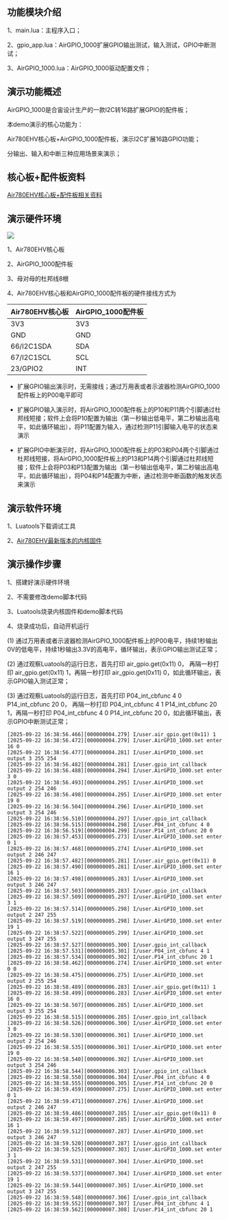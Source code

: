## 功能模块介绍

1、main.lua：主程序入口；

2、gpio_app.lua：AirGPIO_1000扩展GPIO输出测试，输入测试，GPIO中断测试；

3、AirGPIO_1000.lua：AirGPIO_1000驱动配置文件；

## 演示功能概述

AirGPIO_1000是合宙设计生产的一款I2C转16路扩展GPIO的配件板；

本demo演示的核心功能为：

Air780EHV核心板+AirGPIO_1000配件板，演示I2C扩展16路GPIO功能；

分输出、输入和中断三种应用场景来演示；


## 核心板+配件板资料

[Air780EHV核心板+配件板相关资料](https://docs.openluat.com/air780ehv/product/shouce/)

## 演示硬件环境

![](https://docs.openluat.com/accessory/AirGPIO_1000/image/connect_Air780EHV.jpg)

1、Air780EHV核心板

2、AirGPIO_1000配件板

3、母对母的杜邦线8根

4、Air780EHV核心板和AirGPIO_1000配件板的硬件接线方式为

| Air780EHV核心板 | AirGPIO_1000配件板 |
| ------------ | ------------------ |
|     3V3     |         3V3        |
|     GND   |         GND        |
| 66/I2C1SDA |         SDA        |
| 67/I2C1SCL |         SCL        |
|   23/GPIO2   |         INT        |

- 扩展GPIO输出演示时，无需接线；通过万用表或者示波器检测AirGPIO_1000配件板上的P00电平即可

- 扩展GPIO输入演示时，将AirGPIO_1000配件板上的P10和P11两个引脚通过杜邦线短接；软件上会将P10配置为输出（第一秒输出低电平，第二秒输出高电平，如此循环输出），将P11配置为输入，通过检测P11引脚输入电平的状态来演示

- 扩展GPIO中断演示时，将AirGPIO_1000配件板上的P03和P04两个引脚通过杜邦线短接，将AirGPIO_1000配件板上的P13和P14两个引脚通过杜邦线短接；软件上会将P03和P13配置为输出（第一秒输出低电平，第二秒输出高电平，如此循环输出），将P04和P14配置为中断，通过检测中断函数的触发状态来演示


## 演示软件环境

1、Luatools下载调试工具

2、[Air780EHV最新版本的内核固件](https://docs.openluat.com/air780ehv/luatos/firmware/version/)


## 演示操作步骤

1、搭建好演示硬件环境

2、不需要修改demo脚本代码

3、Luatools烧录内核固件和demo脚本代码

4、烧录成功后，自动开机运行

   (1) 通过万用表或者示波器检测AirGPIO_1000配件板上的P00电平，持续1秒输出0V的低电平，持续1秒输出3.3V的高电平，循环输出，表示GPIO输出测试正常；

   (2) 通过观察Luatools的运行日志，首先打印 air_gpio.get(0x11) 0， 再隔一秒打印 air_gpio.get(0x11) 1，再隔一秒打印 air_gpio.get(0x11) 0，如此循环输出，表示GPIO输入测试正常；

   (3) 通过观察Luatools的运行日志，首先打印 P04_int_cbfunc 4 0      P14_int_cbfunc 20 0， 再隔一秒打印  P04_int_cbfunc 4 1      P14_int_cbfunc 20 1，再隔一秒打印 P04_int_cbfunc 4 0      P14_int_cbfunc 20 0，如此循环输出，表示GPIO中断测试正常；

```
[2025-09-22 16:38:56.466][000000004.279] I/user.air_gpio.get(0x11) 1
[2025-09-22 16:38:56.472][000000004.279] I/user.AirGPIO_1000.set enter 16 0
[2025-09-22 16:38:56.477][000000004.281] I/user.AirGPIO_1000.set output 3 255 254
[2025-09-22 16:38:56.482][000000004.281] I/user.gpio_int_callback
[2025-09-22 16:38:56.488][000000004.294] I/user.AirGPIO_1000.set enter 3 0
[2025-09-22 16:38:56.493][000000004.295] I/user.AirGPIO_1000.set output 2 254 246
[2025-09-22 16:38:56.498][000000004.295] I/user.AirGPIO_1000.set enter 19 0
[2025-09-22 16:38:56.504][000000004.296] I/user.AirGPIO_1000.set output 3 254 246
[2025-09-22 16:38:56.510][000000004.297] I/user.gpio_int_callback
[2025-09-22 16:38:56.515][000000004.298] I/user.P04_int_cbfunc 4 0
[2025-09-22 16:38:56.519][000000004.299] I/user.P14_int_cbfunc 20 0
[2025-09-22 16:38:57.453][000000005.273] I/user.AirGPIO_1000.set enter 0 1
[2025-09-22 16:38:57.468][000000005.274] I/user.AirGPIO_1000.set output 2 246 247
[2025-09-22 16:38:57.482][000000005.281] I/user.air_gpio.get(0x11) 0
[2025-09-22 16:38:57.490][000000005.281] I/user.AirGPIO_1000.set enter 16 1
[2025-09-22 16:38:57.498][000000005.283] I/user.AirGPIO_1000.set output 3 246 247
[2025-09-22 16:38:57.503][000000005.283] I/user.gpio_int_callback
[2025-09-22 16:38:57.509][000000005.297] I/user.AirGPIO_1000.set enter 3 1
[2025-09-22 16:38:57.514][000000005.298] I/user.AirGPIO_1000.set output 2 247 255
[2025-09-22 16:38:57.519][000000005.298] I/user.AirGPIO_1000.set enter 19 1
[2025-09-22 16:38:57.522][000000005.299] I/user.AirGPIO_1000.set output 3 247 255
[2025-09-22 16:38:57.527][000000005.300] I/user.gpio_int_callback
[2025-09-22 16:38:57.531][000000005.301] I/user.P04_int_cbfunc 4 1
[2025-09-22 16:38:57.534][000000005.302] I/user.P14_int_cbfunc 20 1
[2025-09-22 16:38:58.462][000000006.274] I/user.AirGPIO_1000.set enter 0 0
[2025-09-22 16:38:58.475][000000006.275] I/user.AirGPIO_1000.set output 2 255 254
[2025-09-22 16:38:58.489][000000006.283] I/user.air_gpio.get(0x11) 1
[2025-09-22 16:38:58.499][000000006.283] I/user.AirGPIO_1000.set enter 16 0
[2025-09-22 16:38:58.507][000000006.285] I/user.AirGPIO_1000.set output 3 255 254
[2025-09-22 16:38:58.515][000000006.285] I/user.gpio_int_callback
[2025-09-22 16:38:58.526][000000006.300] I/user.AirGPIO_1000.set enter 3 0
[2025-09-22 16:38:58.530][000000006.301] I/user.AirGPIO_1000.set output 2 254 246
[2025-09-22 16:38:58.535][000000006.301] I/user.AirGPIO_1000.set enter 19 0
[2025-09-22 16:38:58.540][000000006.302] I/user.AirGPIO_1000.set output 3 254 246
[2025-09-22 16:38:58.544][000000006.303] I/user.gpio_int_callback
[2025-09-22 16:38:58.550][000000006.304] I/user.P04_int_cbfunc 4 0
[2025-09-22 16:38:58.555][000000006.305] I/user.P14_int_cbfunc 20 0
[2025-09-22 16:38:59.459][000000007.275] I/user.AirGPIO_1000.set enter 0 1
[2025-09-22 16:38:59.471][000000007.276] I/user.AirGPIO_1000.set output 2 246 247
[2025-09-22 16:38:59.486][000000007.285] I/user.air_gpio.get(0x11) 0
[2025-09-22 16:38:59.497][000000007.285] I/user.AirGPIO_1000.set enter 16 1
[2025-09-22 16:38:59.512][000000007.287] I/user.AirGPIO_1000.set output 3 246 247
[2025-09-22 16:38:59.520][000000007.287] I/user.gpio_int_callback
[2025-09-22 16:38:59.525][000000007.303] I/user.AirGPIO_1000.set enter 3 1
[2025-09-22 16:38:59.531][000000007.304] I/user.AirGPIO_1000.set output 2 247 255
[2025-09-22 16:38:59.537][000000007.304] I/user.AirGPIO_1000.set enter 19 1
[2025-09-22 16:38:59.544][000000007.305] I/user.AirGPIO_1000.set output 3 247 255
[2025-09-22 16:38:59.548][000000007.306] I/user.gpio_int_callback
[2025-09-22 16:38:59.552][000000007.307] I/user.P04_int_cbfunc 4 1
[2025-09-22 16:38:59.562][000000007.308] I/user.P14_int_cbfunc 20 1

```

